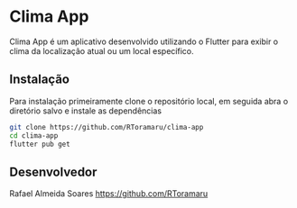 # Clima App


Clima App é um aplicativo desenvolvido utilizando o Flutter para exibir o clima da localização atual ou um local específico.



## Instalação

Para instalação primeiramente clone o repositório local, em seguida abra o diretório salvo e instale as dependências

```sh
git clone https://github.com/RToramaru/clima-app
cd clima-app
flutter pub get
```

## Desenvolvedor

Rafael Almeida Soares https://github.com/RToramaru
